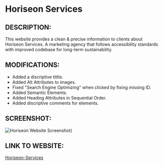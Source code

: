 # Horiseon Services

## DESCRIPTION:
This website provides a clean & precise information to clients about Horiseon Services. 
A marketing agency that follows accessibility standards with improved codebase for long-term sustainability. 
 

## MODIFICATIONS:

* Added a discriptive tittle. 
* Added Alt Attributes to images. 
* Fixed "Search Engine Optimizing" when clicked by fixing missing ID.
* Added Semantic Elements.
* Added Heading Attributes in Sequential Order. 
* Added discriptive comments for elements.

## SCREENSHOT:
![Horiseon Website Screenshot](https://user-images.githubusercontent.com/24613646/88513122-916e6380-cf9c-11ea-89e4-c93b628fc830.png)) 

## LINK TO WEBSITE:
[Horiseon-Services](https://abanae.github.io/Horiseon_Services/#social-media-marketing)
